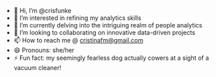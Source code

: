 - 👋 Hi, I’m @crisfunke
- 👀 I’m interested in refining my analytics skills
- 🌱 I’m currently delving into the intriguing realm of people analytics
- 💞️ I’m looking to collaborating on innovative data-driven projects 
- 📫 How to reach me @ cristinafm@gmail.com
- 😄 Pronouns: she/her
- ⚡ Fun fact: my seemingly fearless dog actually cowers at a sight of a vacuum cleaner!

<!---
crisfunke/crisfunke is a ✨ special ✨ repository because its `README.md` (this file) appears on your GitHub profile.
You can click the Preview link to take a look at your changes.
--->
